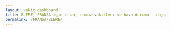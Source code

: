 ```yaml
---
layout: vakit_dashboard
title: BLERE, FRANSA için iftar, namaz vakitleri ve hava durumu - ilçe/eyalet seç
permalink: /FRANSA/BLERE/
---
```


<script type="text/javascript">
  var GLOBAL_COUNTRY = 'FRANSA';
  var GLOBAL_CITY = 'BLERE';
  var GLOBAL_STATE = '';
  var lat = 72;
  var lon = 21;
</script>
